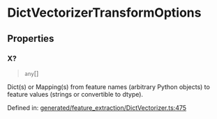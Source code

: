 # DictVectorizerTransformOptions

## Properties

### X?

> `any`[]

Dict(s) or Mapping(s) from feature names (arbitrary Python objects) to feature values (strings or convertible to dtype).

Defined in:  [generated/feature\_extraction/DictVectorizer.ts:475](https://github.com/transitive-bullshit/scikit-learn-ts/blob/122b3c0/packages/sklearn/src/generated/feature_extraction/DictVectorizer.ts#L475)
